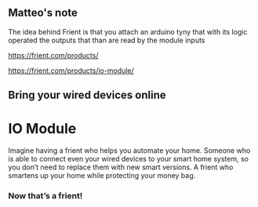 
## Matteo's note

The idea behind Frient is that you attach an arduino tyny that with its logic operated the outputs that than are read by the module inputs

https://frient.com/products/


https://frient.com/products/io-module/


## Bring your wired devices online

# IO Module

Imagine having a frient who helps you automate your home. Someone who is able to connect even your wired devices to your smart home system, so you don’t need to replace them with new smart versions. A frient who smartens up your home while protecting your money bag.

### Now that’s a frient!